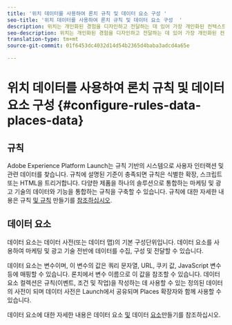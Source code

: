 ```yaml
---
title: '위치 데이터를 사용하여 론치 규칙 및 데이터 요소 구성 '
seo-title: '위치 데이터를 사용하여 론치 규칙 및 데이터 요소 구성  '
description: 위치는 개인화된 경험을 디자인하고 전달하는 데 있어 가장 개인화된 컨텍스트입니다. 위치는 관심 영역에 대한 사용자 위치 인식을 통해 모바일 앱을 사용할 수 있도록 합니다.
seo-description: 위치는 개인화된 경험을 디자인하고 전달하는 데 있어 가장 개인화된 컨텍스트입니다. POI(Point of Interest)와 관련된 사용자 위치 인식을 통해 모바일 앱을 사용할 수 있습니다.
translation-type: tm+mt
source-git-commit: 01f6453dc4032d14d54b2365d4baba3adcd4a65e

---
```



# 위치 데이터를 사용하여 론치 규칙 및 데이터 요소 구성 {#configure-rules-data-places-data}

## 규칙

Adobe Experience Platform Launch는 규칙 기반의 시스템으로 사용자 인터랙션 및 관련 데이터를 찾습니다. 규칙에 설명된 기준이 충족되면 규칙은 식별한 확장, 스크립트 또는 HTML을 트리거합니다. 다양한 제품을 하나의 솔루션으로 통합하는 마케팅 및 광고 기술의 데이터와 기능을 통합하는 규칙을 구축할 수 있습니다. 규칙에 대한 자세한 내용은 규칙 [및 규칙](https://docs.adobe.com/content/help/en/launch/using/reference/manage-resources/rules.html) 만들기를 [참조하십시오](https://docs.adobe.com/content/help/en/launch/using/reference/manage-resources/rules.html#create-a-rule).

## 데이터 요소

데이터 요소는 데이터 사전(또는 데이터 맵)의 기본 구성단위입니다. 데이터 요소를 사용하여 마케팅 및 광고 기술 전반에 데이터를 수집, 구성 및 전달할 수 있습니다.

데이터 요소는 변수이며, 이 변수의 값은 쿼리 문자열, URL, 쿠키 값, JavaScript 변수 등에 매핑할 수 있습니다. 론치에서 변수 이름으로 이 값을 참조할 수 있습니다. 데이터 요소 컬렉션은 규칙(이벤트, 조건 및 작업)을 작성하는 데 사용할 수 있는 정의된 데이터의 사전이 되며 데이터 사전은 Launch에서 공유되며 Places 확장자와 함께 사용할 수 있습니다.

데이터 요소에 대한 자세한 내용은 데이터 요소 [및](https://docs.adobe.com/content/help/en/launch/using/reference/manage-resources/data-elements.html) 데이터 [요소](https://docs.adobe.com/content/help/en/launch/using/reference/manage-resources/data-elements.html#create-a-data-element)만들기를 참조하십시오.

